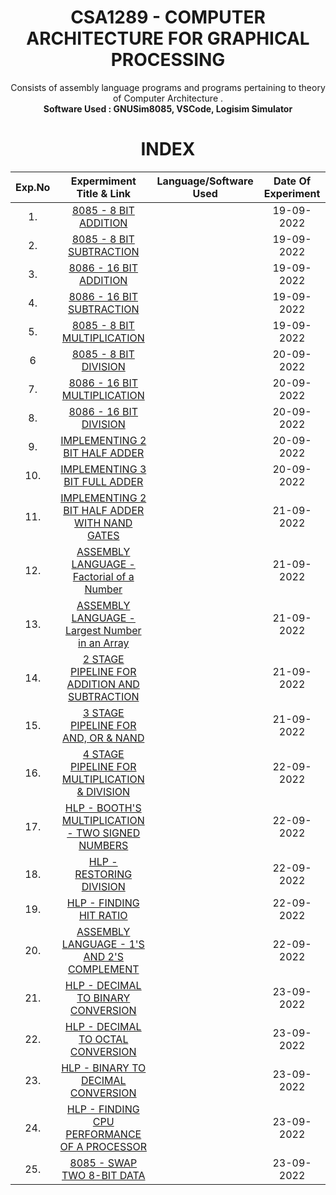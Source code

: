 <h1 align = "center">
  CSA1289 - COMPUTER ARCHITECTURE FOR GRAPHICAL PROCESSING
</h1>

<div align="center">
Consists of assembly language programs and programs pertaining to theory of Computer Architecture .<br/>
<strong> Software Used : GNUSim8085, VSCode, Logisim Simulator  </strong>
</div>

<h1 align="center"> INDEX </h1>
<div align="center">

|Exp.No 		|Expermiment Title & Link  	|Language/Software Used |Date Of Experiment	|
|:---:|:---:|:---:|:---:|
|1.		|[8085 - 8 BIT ADDITION ](#exp1)	| |19-09-2022		|
|2.		|[8085 - 8 BIT SUBTRACTION ](#exp2)<br/>	| |19-09-2022		|
|3.		|[8086 - 16 BIT ADDITION ](#exp3)<br/>	| |19-09-2022		|
|4.		|[8086 - 16 BIT SUBTRACTION ](#exp3)<br/>	| |19-09-2022		|
|5.		|[8085 - 8 BIT MULTIPLICATION ](#exp5)<br/>	| |19-09-2022		|
|6		|[8085 - 8 BIT DIVISION ](#exp6)<br/>	| |20-09-2022		|
|7.		|[8086 - 16 BIT MULTIPLICATION ](#exp7)<br/>	| |20-09-2022		|
|8.		|[8086 - 16 BIT DIVISION ](#exp8)<br/>	| |20-09-2022		|
|9.		|[IMPLEMENTING 2 BIT HALF ADDER ](#exp9)<br/>	| |20-09-2022		|
|10.		|[IMPLEMENTING 3 BIT FULL ADDER ](#exp10)<br/>	| |20-09-2022		|
|11.		|[IMPLEMENTING 2 BIT HALF ADDER WITH NAND GATES ](#exp11)<br/>	| |21-09-2022		|
|12.		|[ASSEMBLY LANGUAGE - Factorial of a Number ](#exp12)<br/>	| |21-09-2022		|
|13.		|[ASSEMBLY LANGUAGE - Largest Number in an Array ](#exp13)<br/>	| |21-09-2022		|
|14.		|[2 STAGE PIPELINE FOR ADDITION AND SUBTRACTION ](#exp14)<br/>	| |21-09-2022		|
|15.		|[3 STAGE PIPELINE FOR AND, OR & NAND ](#exp15)<br/>	| |21-09-2022		|
|16.		|[4 STAGE PIPELINE FOR MULTIPLICATION & DIVISION ](#exp16)<br/>	| |22-09-2022		|
|17.		|[HLP - BOOTH'S MULTIPLICATION - TWO SIGNED NUMBERS](#exp17)<br/>	| |22-09-2022		|
|18.		|[HLP - RESTORING DIVISION ](#exp18)<br/>	| |22-09-2022		|
|19.		|[HLP - FINDING HIT RATIO ](#exp19)<br/>	| |22-09-2022		|
|20.		|[ASSEMBLY LANGUAGE - 1'S AND 2'S COMPLEMENT ](#exp20)<br/>	| |22-09-2022		|
|21.		|[HLP - DECIMAL TO BINARY CONVERSION ](#exp21)<br/>	| |23-09-2022		|
|22.		|[HLP - DECIMAL TO OCTAL CONVERSION ](#exp22)<br/>	| |23-09-2022		|
|23.		|[HLP - BINARY TO DECIMAL CONVERSION ](#exp23)<br/>	| |23-09-2022		|
|24.		|[HLP - FINDING CPU PERFORMANCE OF A PROCESSOR](#exp24)<br/>	| |23-09-2022		|
|25.		|[8085 - SWAP TWO 8-BIT DATA ](#exp25)<br/>	| |23-09-2022		|

